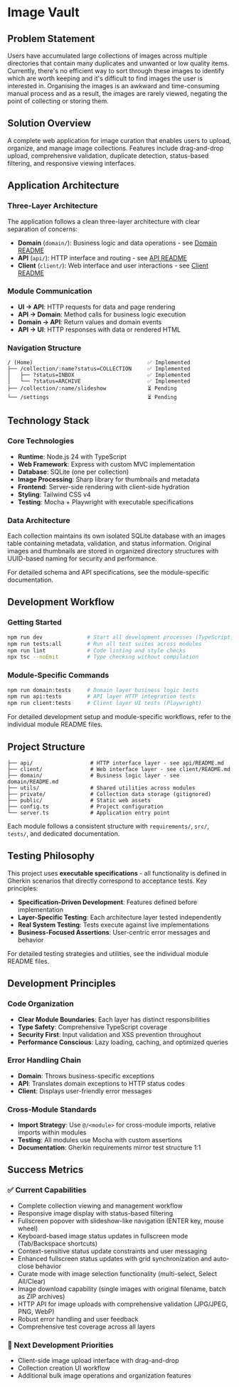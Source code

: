 # Image Vault

## Problem Statement
Users have accumulated large collections of images across multiple directories that contain many duplicates and unwanted or low quality items. Currently, there's no efficient way to sort through these images to identify which are worth keeping and it's difficult to find images the user is interested in. Organising the images is an awkward and time-consuming manual process and as a result, the images are rarely viewed, negating the point of collecting or storing them.

## Solution Overview
A complete web application for image curation that enables users to upload, organize, and manage image collections. Features include drag-and-drop upload, comprehensive validation, duplicate detection, status-based filtering, and responsive viewing interfaces.

## Application Architecture

### Three-Layer Architecture
The application follows a clean three-layer architecture with clear separation of concerns:

- **Domain** (`domain/`): Business logic and data operations - see [Domain README](domain/README.md)
- **API** (`api/`): HTTP interface and routing - see [API README](api/README.md)
- **Client** (`client/`): Web interface and user interactions - see [Client README](client/README.md)

### Module Communication
- **UI → API**: HTTP requests for data and page rendering
- **API → Domain**: Method calls for business logic execution
- **Domain → API**: Return values and domain events
- **API → UI**: HTTP responses with data or rendered HTML

### Navigation Structure
```
/ (Home)                                    ✅ Implemented
├── /collection/:name?status=COLLECTION     ✅ Implemented
│   ├── ?status=INBOX                       ✅ Implemented
│   └── ?status=ARCHIVE                     ✅ Implemented
├── /collection/:name/slideshow             ⏳ Pending
└── /settings                               ⏳ Pending
```

## Technology Stack

### Core Technologies
- **Runtime**: Node.js 24 with TypeScript
- **Web Framework**: Express with custom MVC implementation
- **Database**: SQLite (one per collection)
- **Image Processing**: Sharp library for thumbnails and metadata
- **Frontend**: Server-side rendering with client-side hydration
- **Styling**: Tailwind CSS v4
- **Testing**: Mocha + Playwright with executable specifications

### Data Architecture
Each collection maintains its own isolated SQLite database with an images table containing metadata, validation, and status information. Original images and thumbnails are stored in organized directory structures with UUID-based naming for security and performance.

For detailed schema and API specifications, see the module-specific documentation.

## Development Workflow

### Getting Started
```bash
npm run dev              # Start all development processes (TypeScript, CSS, server)
npm run tests:all        # Run all test suites across modules
npm run lint             # Code linting and style checks
npx tsc --noEmit         # Type checking without compilation
```

### Module-Specific Commands
```bash
npm run domain:tests     # Domain layer business logic tests
npm run api:tests        # API layer HTTP integration tests
npm run client:tests     # Client layer UI tests (Playwright)
```

For detailed development setup and module-specific workflows, refer to the individual module README files.

## Project Structure

```
├── api/                  # HTTP interface layer - see api/README.md
├── client/               # Web interface layer - see client/README.md
├── domain/               # Business logic layer - see domain/README.md
├── utils/                # Shared utilities across modules
├── private/              # Collection data storage (gitignored)
├── public/               # Static web assets
├── config.ts             # Project configuration
└── server.ts             # Application entry point
```

Each module follows a consistent structure with `requirements/`, `src/`, `tests/`, and dedicated documentation.

## Testing Philosophy

This project uses **executable specifications** - all functionality is defined in Gherkin scenarios that directly correspond to acceptance tests. Key principles:

- **Specification-Driven Development**: Features defined before implementation
- **Layer-Specific Testing**: Each architecture layer tested independently
- **Real System Testing**: Tests execute against live implementations
- **Business-Focused Assertions**: User-centric error messages and behavior

For detailed testing strategies and utilities, see the individual module README files.

## Development Principles

### Code Organization
- **Clear Module Boundaries**: Each layer has distinct responsibilities
- **Type Safety**: Comprehensive TypeScript coverage
- **Security First**: Input validation and XSS prevention throughout
- **Performance Conscious**: Lazy loading, caching, and optimized queries

### Error Handling Chain
- **Domain**: Throws business-specific exceptions
- **API**: Translates domain exceptions to HTTP status codes
- **Client**: Displays user-friendly error messages

### Cross-Module Standards
- **Import Strategy**: Use `@/<module>` for cross-module imports, relative imports within modules
- **Testing**: All modules use Mocha with custom assertions
- **Documentation**: Gherkin requirements mirror test structure 1:1

## Success Metrics

### ✅ Current Capabilities
- Complete collection viewing and management workflow
- Responsive image display with status-based filtering
- Fullscreen popover with slideshow-like navigation (ENTER key, mouse wheel)
- Keyboard-based image status updates in fullscreen mode (Tab/Backspace shortcuts)
- Context-sensitive status update constraints and user messaging
- Enhanced fullscreen status updates with grid synchronization and auto-close behavior
- Curate mode with image selection functionality (multi-select, Select All/Clear)
- Image download capability (single images with original filename, batch as ZIP archives)
- HTTP API for image uploads with comprehensive validation (JPG/JPEG, PNG, WebP)
- Robust error handling and user feedback
- Comprehensive test coverage across all layers

### 🎯 Next Development Priorities
- Client-side image upload interface with drag-and-drop
- Collection creation UI workflow
- Additional bulk image operations and organization features